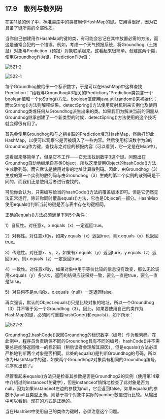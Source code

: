 ## 17.9　散列与散列码

在第11章的例子中，标准类库中的类被用作HashMap的键。它用得很好，因为它具备了键所需的全部性质。

当你自己创建用作HashMap的键的类，有可能会忘记在其中放置必需的方法，而这是通常会犯的一个错误。例如，考虑一个天气预报系统，将Groundhog（土拨鼠）对象与Prediction（预报）对象联系起来。这看起来很简单。创建这两个类，使用Groundhog作为键，Prediction作为值：

![521-2](../Images/image03415.jpeg)

![522-1](../Images/image03416.jpeg)

每个Groundhog被给予一个标识数字，于是可以在HashMap中这样查找Prediction：“给我与Groundhog#3相关的Prediction。”Prediction类包含一个boolean值和一个toString()方法。boolean值使用java.util.random()来初始化；而toString()方法则解释结果。detectSpring()方法使用反射机制来实例化及使用Groundhog类或任何从Groundhog派生出来的类。如果我们为解决当前的问题从Groundhog继承创建了一个新类型的时候，detectSpring()方法使用的这个技巧就变得很有用了。

首先会使用Groundhog和与之相关联的Prediction填充HashMap，然后打印此HashMap，以便可以观察它是否被填入了一些内容。然后使用标识数字为3的Groundhog作为键，查找与之对应的预报内容（可以看到，它一定是在Map中）。

这看起来够简单了，但是它不工作——它无法找到数字3这个键。问题出在Groundhog自动地继承自基类Object，所以这里使用Object的hashCode()方法生成散列码，而它默认是使用对象的地址计算散列码。因此，由Groundhog（3）生成的第一个实例的散列码与由Groundhog（3）生成的第二个实例的散列码是不同的，而我们正是使用后者进行查找的。

可能你会认为，只需编写恰当的hashCode()方法的覆盖版本即可。但是它仍然无法正常运行，除非你同时覆盖equals()方法，它也是Object的一部分。HashMap使用equals()判断当前的键是否与表中存在的键相同。

正确的equals()方法必须满足下列5个条件：

1）自反性。对任意x，x.equals（x）一定返回true。

2）对称性。对任意x和y，如果y.equals（x）返回true，则x.equals（y）也返回true。

3）传递性。对任意x、y、z，如果有x.equals（y）返回ture，y.equals（z）返回true，则x.equals（z）一定返回true。

4）一致性。对任意x和y，如果对象中用于等价比较的信息没有改变，那么无论调用x.equals（y）多少次，返回的结果应该保持一致，要么一直是true，要么一直是false。

5）对任何不是null的x，x.equals（null）一定返回false。

再次强调，默认的Object.equals()只是比较对象的地址，所以一个Groundhog（3）并不等于另一个Groundhog（3）。因此，如果要使用自己的类作为HashMap的键，必须同时重载hashCode()和equals()，如下所示：

![522-2](../Images/image03417.jpeg)

Groundhog2.hashCode()返回Groundhog的标识数字（编号）作为散列码。在此例中，程序员负责确保不同的Groundhog具有不同的编号。hashCode()并不需要总是能够返回唯一的标识码（稍后读者会理解其原因），但是equals()方法必须严格地判断两个对象是否相同。此处的equals()是判断Groundhog的号码，所以作为HashMap中的键，如果两个Groundhog2对象具有相同的Groundhog编号，程序就出错了。

尽管看起来equals()方法只是检查其参数是否是Groundhog2的实例（使用第14章中介绍过的instanceof关键字），但是instanceof悄悄地检查了此对象是否为null，因为如果instanceof左边的参数为null，它会返回false。如果equals()的参数不为null且类型正确，则基于每个对象中实际的number数值进行比较。从输出中可以看到，现在的方式是正确的。

当在HashSet中使用自己的类作为键时，必须注意这个问题。